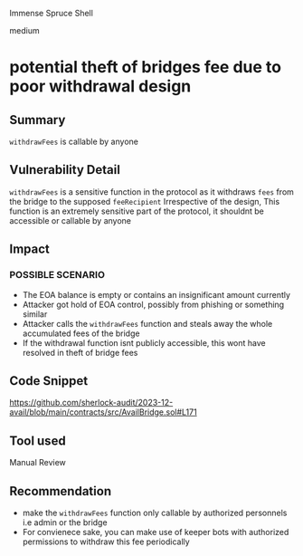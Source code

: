 Immense Spruce Shell

medium

# potential theft of bridges fee due to poor withdrawal design

## Summary
`withdrawFees` is callable by anyone

## Vulnerability Detail
`withdrawFees` is a sensitive function in the protocol as it withdraws `fees` from the bridge to the supposed `feeRecipient`
Irrespective of the design, This function is an extremely sensitive part of the protocol, it shouldnt be accessible or callable by anyone

## Impact
### POSSIBLE SCENARIO
- The EOA balance is empty or contains an insignificant amount currently
- Attacker got hold of EOA control, possibly from phishing or something similar
- Attacker calls the `withdrawFees` function and steals away the whole accumulated fees of the bridge
- If the withdrawal function isnt publicly accessible, this wont have resolved in theft of bridge fees

## Code Snippet
https://github.com/sherlock-audit/2023-12-avail/blob/main/contracts/src/AvailBridge.sol#L171

## Tool used

Manual Review

## Recommendation
- make the `withdrawFees` function only callable by authorized personnels i.e admin or the bridge
- For convienece sake, you can make use of keeper bots with authorized permissions to withdraw this fee periodically